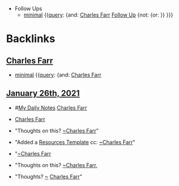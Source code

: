 - Follow Ups
    - [minimal](<minimal.md>) {{[query](<query.md>): {and: [Charles Farr](<Charles Farr.md>) [Follow Up](<Follow Up.md>) {not: {or: }}  }}}

# Backlinks
## [Charles Farr](<Charles Farr.md>)
- [minimal](<minimal.md>) {{[query](<query.md>): {and: [Charles Farr](<Charles Farr.md>)

## [January 26th, 2021](<January 26th, 2021.md>)
- #[My Daily Notes](<My Daily Notes.md>) [Charles Farr](<Charles Farr.md>)

- [Charles Farr](<Charles Farr.md>)

- "Thoughts on this? [~](<~.md>)[Charles Farr](<Charles Farr.md>)"

- "Added a [Resources Template](((gix1P4auD))) cc: [~](<~.md>)[Charles Farr](<Charles Farr.md>)"

- "[~](<~.md>)[Charles Farr](<Charles Farr.md>)

- "Thoughts on this? [~](<~.md>)[Charles Farr](<Charles Farr.md>),

- "Thoughts? [~](<~.md>) [Charles Farr](<Charles Farr.md>)"

